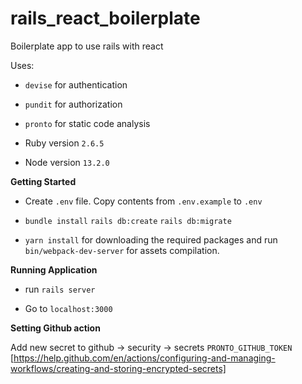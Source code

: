 # rails_react_boilerplate
Boilerplate app to use rails with react

Uses:
* `devise` for authentication
* `pundit` for authorization
* `pronto` for static code analysis

* Ruby version
    `2.6.5`
* Node version `13.2.0`    
    
**Getting Started**

* Create `.env` file.  Copy contents from `.env.example` to `.env` 

* `bundle install` `rails db:create` `rails db:migrate`

* `yarn install` for downloading the required packages and run `bin/webpack-dev-server` for assets compilation.

**Running Application**

* run `rails server`

* Go to `localhost:3000`

**Setting Github action**

Add new secret to github -> security -> secrets
`PRONTO_GITHUB_TOKEN`
[https://help.github.com/en/actions/configuring-and-managing-workflows/creating-and-storing-encrypted-secrets]

